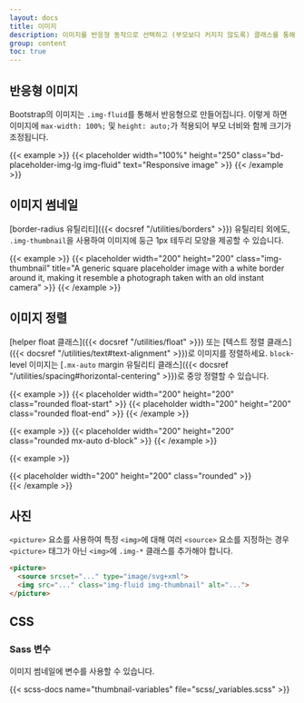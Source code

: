 ```yaml
---
layout: docs
title: 이미지
description: 이미지를 반응형 동작으로 선택하고 (부모보다 커지지 않도록) 클래스를 통해 경량 스타일을 추가하는 문서 및 예시입니다.
group: content
toc: true
---
```


## 반응형 이미지

Bootstrap의 이미지는 `.img-fluid`를 통해서 반응형으로 만들어집니다. 이렇게 하면 이미지에 `max-width: 100%;` 및 `height: auto;`가 적용되어 부모 너비와 함께 크기가 조정됩니다.

{{< example >}}
{{< placeholder width="100%" height="250" class="bd-placeholder-img-lg img-fluid" text="Responsive image" >}}
{{< /example >}}

## 이미지 썸네일

[border-radius 유틸리티]({{< docsref "/utilities/borders" >}}) 유틸리티 외에도, `.img-thumbnail`을 사용하여 이미지에 둥근 1px 테두리 모양을 제공할 수 있습니다.

{{< example >}}
{{< placeholder width="200" height="200" class="img-thumbnail" title="A generic square placeholder image with a white border around it, making it resemble a photograph taken with an old instant camera" >}}
{{< /example >}}

## 이미지 정렬

[helper float 클래스]({{< docsref "/utilities/float" >}}) 또는 [텍스트 정렬 클래스]({{< docsref "/utilities/text#text-alignment" >}})로 이미지를 정렬하세요. `block`-level 이미지는 [`.mx-auto` margin 유틸리티 클래스]({{< docsref "/utilities/spacing#horizontal-centering" >}})로 중앙 정렬할 수 있습니다.

{{< example >}}
{{< placeholder width="200" height="200" class="rounded float-start" >}}
{{< placeholder width="200" height="200" class="rounded float-end" >}}
{{< /example >}}


{{< example >}}
{{< placeholder width="200" height="200" class="rounded mx-auto d-block" >}}
{{< /example >}}

{{< example >}}
<div class="text-center">
  {{< placeholder width="200" height="200" class="rounded" >}}
</div>
{{< /example >}}


## 사진

`<picture>` 요소를 사용하여 특정 `<img>`에 대해 여러 `<source>` 요소를 지정하는 경우 `<picture>` 태그가 아닌 `<img>`에 `.img-*` 클래스를 추가해야 합니다.

```html
<picture>
  <source srcset="..." type="image/svg+xml">
  <img src="..." class="img-fluid img-thumbnail" alt="...">
</picture>
```

## CSS

### Sass 변수

이미지 썸네일에 변수를 사용할 수 있습니다.

{{< scss-docs name="thumbnail-variables" file="scss/_variables.scss" >}}
